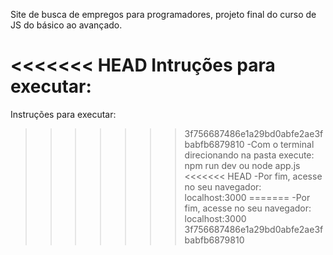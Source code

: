 Site de busca de empregos para programadores, projeto final do curso de JS do básico ao avançado.


<<<<<<< HEAD
Intruções para executar:
=======
Instruções para executar:
>>>>>>> 3f756687486e1a29bd0abfe2ae3fbabfb6879810
-Com o terminal direcionando na pasta execute: 
npm run dev 
ou
node app.js
<<<<<<< HEAD
-Por fim, acesse no seu navegador: localhost:3000
=======
-Por fim, acesse no seu navegador: localhost:3000
>>>>>>> 3f756687486e1a29bd0abfe2ae3fbabfb6879810
